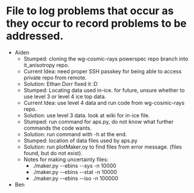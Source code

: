 # File to log problems that occur as they occur to record problems to be addressed.

- Aiden
  - Stumped: cloning the wg-cosmic-rays powerspec repo branch into it_anisotropy repo.
  - Current Idea: need proper SSH passkey for being able to access private repo from remote.
  - Solution: Ethan Dorr fixed it :D
  - Stumped: Locating data used in-ice. for future, unsure whether to use level 3 or level 4 ice top data.
  - Current Idea: use level 4 data and run code from wg-cosmic-rays repo.
  - Solution: use level 3 data. look at wiki for in-ice file.
  - Stumped: run command for aps.py, do not know what further commands the code wants.
  - Solution: run command with -h at the end.
  - Stumped: location of data files used by aps.py
  - Solution: run plotMaker.oy to find files from error message. (files found, but do not exist).
  - Notes for making uncertainty files:
    - ./maker.py --ebins --sys -n 10000
    -  ./maker.py --ebins --stat -n 10000
    - ./maker.py --ebins --iso -n 100000
- Ben
